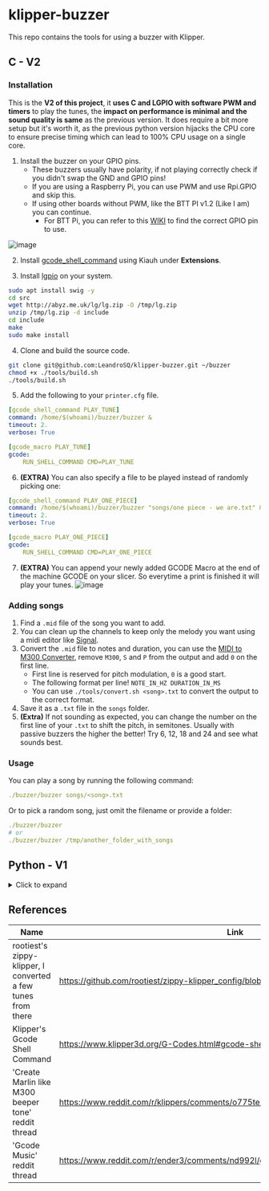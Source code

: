 # klipper-buzzer

This repo contains the tools for using a buzzer with Klipper.

## C - V2

### Installation

This is the **V2 of this project**, it **uses C and LGPIO with software PWM and timers** to play the tunes, the **impact on performance is minimal and the sound quality is same** as the previous version. It does require a bit more setup but it's worth it, as the previous python version hijacks the CPU core to ensure precise timing which can lead to 100% CPU usage on a single core.

1. Install the buzzer on your GPIO pins.
    - These buzzers usually have polarity, if not playing correctly check if you didn't swap the GND and GPIO pins!
    - If you are using a Raspberry Pi, you can use PWM and use Rpi.GPIO and skip this.
    - If using other boards without PWM, like the BTT PI v1.2 (Like I am) you can continue.
        - For BTT Pi, you can refer to this [WIKI](https://github.com/bigtreetech/CB1#40-pin-gpio) to find the correct GPIO pin to use.

![image](https://github.com/user-attachments/assets/e1671abd-5c2f-426b-b0eb-4af76ae402fd)

2. Install [gcode_shell_command](https://github.com/dw-0/kiauh/blob/master/docs/gcode_shell_command.md) using Kiauh under **Extensions**.

3. Install [lgpio](https://abyz.me.uk/lg/lgpio.html) on your system.

```bash
sudo apt install swig -y
cd src
wget http://abyz.me.uk/lg/lg.zip -O /tmp/lg.zip
unzip /tmp/lg.zip -d include
cd include
make
sudo make install
```

4. Clone and build the source code.

```bash
git clone git@github.com:LeandroSQ/klipper-buzzer.git ~/buzzer
chmod +x ./tools/build.sh
./tools/build.sh
```

5. Add the following to your `printer.cfg` file.

```yaml
[gcode_shell_command PLAY_TUNE]
command: /home/$(whoami)/buzzer/buzzer &
timeout: 2.
verbose: True

[gcode_macro PLAY_TUNE]
gcode:
    RUN_SHELL_COMMAND CMD=PLAY_TUNE
```

6. **(EXTRA)** You can also specify a file to be played instead of randomly picking one:
```yaml
[gcode_shell_command PLAY_ONE_PIECE]
command: /home/$(whoami)/buzzer/buzzer "songs/one piece - we are.txt" &
timeout: 2.
verbose: True

[gcode_macro PLAY_ONE_PIECE]
gcode:
    RUN_SHELL_COMMAND CMD=PLAY_ONE_PIECE
```

7. **(EXTRA)** You can append your newly added GCODE Macro at the end of the machine GCODE on your slicer. So everytime a print is finished it will play your tunes.
![image](https://github.com/user-attachments/assets/ee4f7bb0-3a61-4916-9351-c6b456767cfc)


### Adding songs

1. Find a `.mid` file of the song you want to add.
2. You can clean up the channels to keep only the melody you want using a midi editor like [Signal](https://signal.vercel.app/edit).
3. Convert the `.mid` file to notes and duration, you can use the [MIDI to M300 Converter](https://alexyu132.github.io/midi-m300/), remove `M300`, `S` and `P` from the output and add `0` on the first line.
    - First line is reserved for pitch modulation, `0` is a good start.
    - The following format per line! `NOTE_IN_HZ DURATION_IN_MS`
    - You can use `./tools/convert.sh <song>.txt` to convert the output to the correct format.
4. Save it as a `.txt` file in the `songs` folder.
5. **(Extra)** If not sounding as expected, you can change the number on the first line of your `.txt` to shift the pitch, in semitones. Usually with passive buzzers the higher the better! Try 6, 12, 18 and 24 and see what sounds best.

### Usage

You can play a song by running the following command:

```yaml
./buzzer/buzzer songs/<song>.txt
```

Or to pick a random song, just omit the filename or provide a folder:

```yaml
./buzzer/buzzer
# or
./buzzer/buzzer /tmp/another_folder_with_songs
```

## Python - V1
<details>
    <summary>Click to expand</summary>

### Installation

1. Install the buzzer on your GPIO pins.
    - These buzzers usually have polarity, if not playing correctly check if you didn't swap the GND and GPIO pins!
    - If you are using a Raspberry Pi, you can use PWM and use Rpi.GPIO and skip this.
    - If using other boards without PWM, like the BTT PI v1.2 (Like I am) you can continue.
        - For BTT Pi, you can refer to this [WIKI](https://github.com/bigtreetech/CB1#40-pin-gpio) to find the correct GPIO pin to use.

![image](https://github.com/user-attachments/assets/e1671abd-5c2f-426b-b0eb-4af76ae402fd)

2. Install `gpiod` and `python3-gpiod` on your system.

```bash
sudo apt install gpiod python3-gpiod
```

3. Install [gcode_shell_command](https://github.com/dw-0/kiauh/blob/master/docs/gcode_shell_command.md) using Kiauh under **Extensions**.

4. Clone this repo.

```bash
git clone git@github.com:LeandroSQ/klipper-buzzer.git ~/buzzer
```

5. Add the following to your `printer.cfg` file.

```yaml
[gcode_shell_command PLAY_TUNE]
command: /usr/bin/python3 /home/$(whoami)/buzzer/src/buzzer.py &
timeout: 30
verbose: True

[gcode_macro PLAY_TUNE]
gcode:
    RUN_SHELL_COMMAND CMD=PLAY_TUNE
```

6. **(EXTRA)** You can also specify a file to be played instead of randomly picking one:
```yaml
[gcode_shell_command PLAY_ONE_PIECE]
command: /usr/bin/python3 /home/$(whoami)/buzzer/src/buzzer.py "songs/one piece - we are.txt" &
timeout: 30
verbose: True

[gcode_macro PLAY_ONE_PIECE]
gcode:
    RUN_SHELL_COMMAND CMD=PLAY_ONE_PIECE
```

7. **(EXTRA)** You can append your newly added GCODE Macro at the end of the machine GCODE on your slicer. So everytime a print is finished it will play your tunes.
![image](https://github.com/user-attachments/assets/ee4f7bb0-3a61-4916-9351-c6b456767cfc)

### Usage

You can play a song by running the following command:

```yaml
python3 src/buzzer.py songs/<song>.txt
```

Or to pick a random song, just omit the filename:

```yaml
python3 src/buzzer.py
```

</details>

## References

| Name | Link |
| -- | -- |
| rootiest's zippy-klipper, I converted a few tunes from there | https://github.com/rootiest/zippy-klipper_config/blob/master/macros/tunes.cfg |
| Klipper's Gcode Shell Command | https://www.klipper3d.org/G-Codes.html#gcode-shell-command |
| 'Create Marlin like M300 beeper tone' reddit thread | https://www.reddit.com/r/klippers/comments/o775te/create_marlin_like_m300_beeper_tone/ |
| 'Gcode Music' reddit thread | https://www.reddit.com/r/ender3/comments/nd992l/gcode_music/ |
